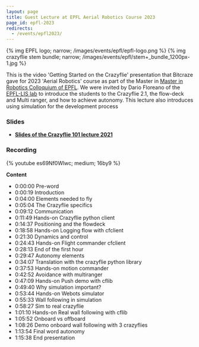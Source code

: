 ```yaml
---
layout: page
title: Guest Lecture at EPFL Aerial Robotics Course 2023
page_id: epfl-2023
redirects:
  - /events/epfl2023/
---
```


{% img EPFL logo; narrow; /images/events/epfl/epfl-logo.png %}
{% img crazyflie stem bundle; narrow; /images/events/epfl/stem+_bundle_1200px-1.jpg %}

This is the video 'Getting Started on the Crazyflie' presentation that Bitcraze gave for 2023 'Aerial Robotics' course as part of the Master in  [Master in Robotics Colloquium of EPFL](https://www.epfl.ch/education/master/programs/robotics/). We were invited by Dario Floreano of the [EPFL-LIS lab](https://www.epfl.ch/labs/lis/) to introduce the students to the Crazyflie 2.1, the flow-deck and Multi ranger, and how to achieve autonomy. This lecture also introduces using simulation for the development process


### Slides
* **[Slides of the Crazyflie 101 lecture 2021](documents/EPFL_Bitcraze_lecture_2023.pdf)**

### Recording

{% youtube es69Nf0Wlwc; medium; 16by9 %}

**Content**
* 0:00:00 Pre-word
* 0:00:19 Introduction
* 0:04:00 Elements needed to fly
* 0:05:04 The Crazyflie specifics
* 0:09:12 Communication
* 0:11:49 Hands-on Crazyflie python client
* 0:14:37 Positioning and the flowdeck
* 0:18:58 Hands-on Logging flow with cfclient
* 0:21:30 Dynamics and control
* 0:24:43 Hands-on Flight commander cfclient
* 0:28:13 End of the first hour
* 0:29:47 Autonomy elements
* 0:34:07 Translation with the crazyflie python library
* 0:37:53 Hands-on  motion commander
* 0:42:52 Avoidance with multiranger
* 0:47:09 Hands-on Push demo with cflib
* 0:49:40 Why simulation important?
* 0:53:44 Hands-on Webots simulator
* 0:55:33 Wall following in simulation
* 0:58:27 Sim to real crazyflie
* 1:01:10 Hands-on Real wall following with cflib
* 1:05:52 Onboard vs offboard
* 1:08:26 Demo onboard wall following with 3 crazyflies
* 1:13:54 Final word autonomy
* 1:15:38 End presentation